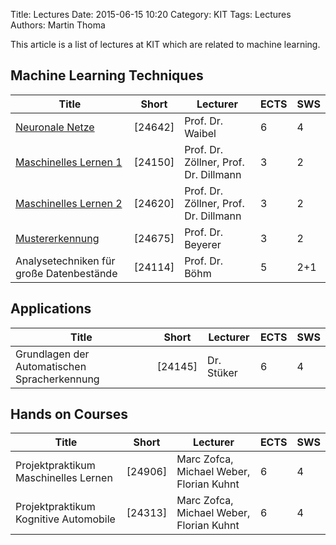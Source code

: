 Title: Lectures
Date: 2015-06-15 10:20
Category: KIT
Tags: Lectures
Authors: Martin Thoma

This article is a list of lectures at KIT which are related to machine
learning.


## Machine Learning Techniques

<table>
<thead>
    <tr>
        <th>Title</th>
        <th>Short</th>
        <th>Lecturer</th>
        <th>ECTS</th>
        <th>SWS</th>
    </tr>
</thead>
<tbody>
<tr>
    <td><a href="https://martin-thoma.com/neuronale-netze-vorlesung/">Neuronale Netze</a></td>
    <td> [24642] </td>
    <td>Prof. Dr. Waibel</td>
    <td>6</td>
    <td>4</td>
</tr>
<tr>
    <td><a href="https://martin-thoma.com/machine-learning-1-course/">Maschinelles Lernen 1</a></td>
    <td>[24150]</td>
    <td>Prof. Dr. Zöllner, Prof. Dr. Dillmann </td>
    <td>3</td>
    <td>2</td>
</tr>
<tr>
    <td><a href="https://martin-thoma.com/machine-learning-2-course/">Maschinelles Lernen 2</a></td>
    <td>[24620]</td>
    <td>Prof. Dr. Zöllner, Prof. Dr. Dillmann </td>
    <td>3</td>
    <td>2</td>
</tr>
<tr>
    <td><a href="https://martin-thoma.com/mustererkennung-klausur/">Mustererkennung</a></td>
    <td>[24675]</td>
    <td>Prof. Dr. Beyerer</td>
    <td>3</td>
    <td>2</td>
</tr>
<tr>
    <td>Analysetechniken für große Datenbestände </td>
    <td>[24114]</td>
    <td>Prof. Dr. Böhm</td>
    <td>5</td>
    <td>2+1</td>
</tr>
</tbody>
</table>


## Applications

| Title                                        | Short   | Lecturer   | ECTS | SWS |
| -------------------------------------------- | ------- | ---------- | ---- | --- |
| Grundlagen der Automatischen Spracherkennung | [24145] | Dr. Stüker | 6    | 4   |


## Hands on Courses

| Title                                        | Short   | Lecturer                                 | ECTS | SWS |
| -------------------------------------------- | ------- | ---------------------------------------- | ---- | --- |
| Projektpraktikum Maschinelles Lernen         | [24906] | Marc Zofca, Michael Weber, Florian Kuhnt | 6    | 4   |
| Projektpraktikum Kognitive Automobile        | [24313] | Marc Zofca, Michael Weber, Florian Kuhnt | 6    | 4   |

